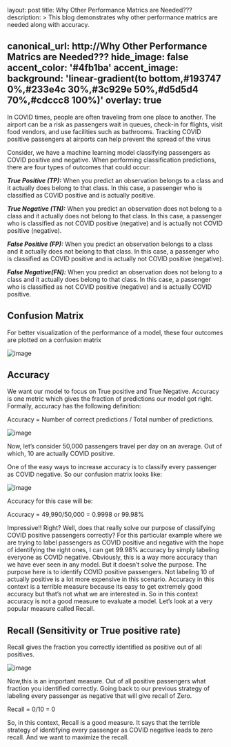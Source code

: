 layout: post
title: Why Other Performance Matrics are Needed???
description: >
  This blog demonstrates why other performance matrics are needed along with accuracy.

canonical_url: http://Why Other Performance Matrics are Needed???
hide_image: false
accent_color: '#4fb1ba'
accent_image:
  background: 'linear-gradient(to bottom,#193747 0%,#233e4c 30%,#3c929e 50%,#d5d5d4 70%,#cdccc8 100%)'
  overlay:    true
---

In COVID times, people are often traveling from one place to another. 
The airport can be a risk as passengers wait in queues, check-in for flights, visit food vendors, and use facilities such as bathrooms. 
Tracking COVID positive passengers at airports can help prevent the spread of the virus

Consider, we have a machine learning model classifying passengers as COVID positive and negative. 
When performing classification predictions, there are four types of outcomes that could occur:

_**True Positive (TP):**_ When you predict an observation belongs to a class and it actually does belong to that class. 
In this case, a passenger who is classified as COVID positive and is actually positive.

_**True Negative (TN):**_ When you predict an observation does not belong to a class and it actually does not belong to that class. 
In this case, a passenger who is classified as not COVID positive (negative) and is actually not COVID positive (negative).

_**False Positive (FP):**_ When you predict an observation belongs to a class and it actually does not belong to that class. 
In this case, a passenger who is classified as COVID positive and is actually not COVID positive (negative).

_**False Negative(FN):**_ When you predict an observation does not belong to a class and it actually does belong to that class. 
In this case, a passenger who is classified as not COVID positive (negative) and is actually COVID positive.

## Confusion Matrix
For better visualization of the performance of a model, these four outcomes are plotted on a confusion matrix

![image](https://user-images.githubusercontent.com/37147511/164250502-ce80621a-463b-40a7-9e48-6ec981f9fac7.png)

## Accuracy
We want our model to focus on True positive and True Negative. 
Accuracy is one metric which gives the fraction of predictions our model got right. 
Formally, accuracy has the following definition:

Accuracy = Number of correct predictions / Total number of predictions.

![image](https://user-images.githubusercontent.com/37147511/164250741-ecf336f8-c184-4232-ae51-0d11c4ec60e2.png)

Now, let’s consider 50,000 passengers travel per day on an average. Out of which, 10 are actually COVID positive.

One of the easy ways to increase accuracy is to classify every passenger as COVID negative. So our confusion matrix looks like:

![image](https://user-images.githubusercontent.com/37147511/164251103-9fb2d1af-a7ce-4edf-9cd8-b4de8ed22582.png)

Accuracy for this case will be:

Accuracy = 49,990/50,000 = 0.9998 or 99.98%

Impressive!! Right? Well, does that really solve our purpose of classifying COVID positive passengers correctly?
For this particular example where we are trying to label passengers as COVID positive and negative with the hope of identifying the right ones, I can get 99.98% accuracy by simply labeling everyone as COVID negative. 
Obviously, this is a way more accuracy than we have ever seen in any model. But it doesn’t solve the purpose. The purpose here is to identify COVID positive passengers. 
Not labeling 10 of actually positive is a lot more expensive in this scenario. 
Accuracy in this context is a terrible measure because its easy to get extremely good accuracy but that’s not what we are interested in.
So in this context accuracy is not a good measure to evaluate a model. Let’s look at a very popular measure called Recall.

## Recall (Sensitivity or True positive rate)
Recall gives the fraction you correctly identified as positive out of all positives.

![image](https://user-images.githubusercontent.com/37147511/164251854-1b7e06ad-681d-4489-a9cc-2b01ca0536b3.png)

Now,this is an important measure. Out of all positive passengers what fraction you identified correctly. 
Going back to our previous strategy of labeling every passenger as negative that will give recall of Zero.

Recall = 0/10 = 0

So, in this context, Recall is a good measure. It says that the terrible strategy of identifying every passenger as COVID negative leads to zero recall. And we want to maximize the recall.


